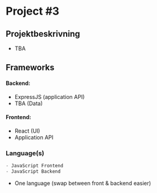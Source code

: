 
# Project #3

## Projektbeskrivning
- TBA

## Frameworks

#### Backend:

- ExpressJS (application API)
- TBA (Data)

#### Frontend:
- React (UI)
- Application API

### Language(s)
```javascript
- JavaScript Frontend
- JavaScript Backend
```
- One language (swap between front & backend easier)